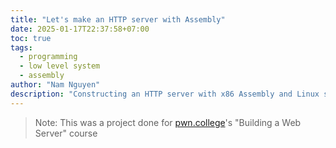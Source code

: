 ```yaml
---
title: "Let's make an HTTP server with Assembly"
date: 2025-01-17T22:37:58+07:00
toc: true
tags:
  - programming
  - low level system
  - assembly
author: "Nam Nguyen"
description: "Constructing an HTTP server with x86 Assembly and Linux syscalls"
---
```



> Note: This was a project done for [pwn.college]()'s "Building a Web Server" course
